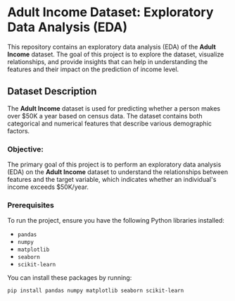 # Adult Income Dataset: Exploratory Data Analysis (EDA)

This repository contains an exploratory data analysis (EDA) of the **Adult Income** dataset. The goal of this project is to explore the dataset, visualize relationships, and provide insights that can help in understanding the features and their impact on the prediction of income level.

## Dataset Description

The **Adult Income** dataset is used for predicting whether a person makes over $50K a year based on census data. The dataset contains both categorical and numerical features that describe various demographic factors.


### Objective:

The primary goal of this project is to perform an exploratory data analysis (EDA) on the **Adult Income** dataset to understand the relationships between features and the target variable, which indicates whether an individual's income exceeds $50K/year.


### Prerequisites

To run the project, ensure you have the following Python libraries installed:
- `pandas`
- `numpy`
- `matplotlib`
- `seaborn`
- `scikit-learn`

You can install these packages by running:

```bash
pip install pandas numpy matplotlib seaborn scikit-learn
